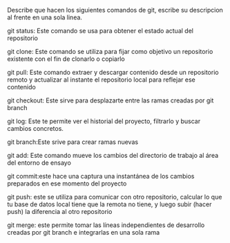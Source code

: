 Describe que hacen los siguientes comandos de git, escribe su descripcion al frente en una sola linea.

git status: Este comando se usa para obtener el estado actual del repositorio

git clone: Este comando se utiliza para fijar como objetivo un repositorio existente con el fin de clonarlo o copiarlo

git pull: Este comando extraer y descargar contenido desde un repositorio remoto y actualizar al instante el repositorio local para reflejar ese contenido

git checkout: Este sirve para desplazarte entre las ramas creadas por git branch

git log: Este te permite ver el historial del proyecto, filtrarlo y buscar cambios concretos.

git branch:Este srive para crear ramas nuevas

git add: Este comando mueve los cambios del directorio de trabajo al área del entorno de ensayo

git commit:este hace una captura una instantánea de los cambios preparados en ese momento del proyecto

git push: este se utiliza para comunicar con otro repositorio, calcular lo que tu base de datos local tiene que la remota no tiene, y luego subir (hacer push) la diferencia al otro repositorio

git merge: este permite tomar las líneas independientes de desarrollo creadas por git branch e integrarlas en una sola rama
